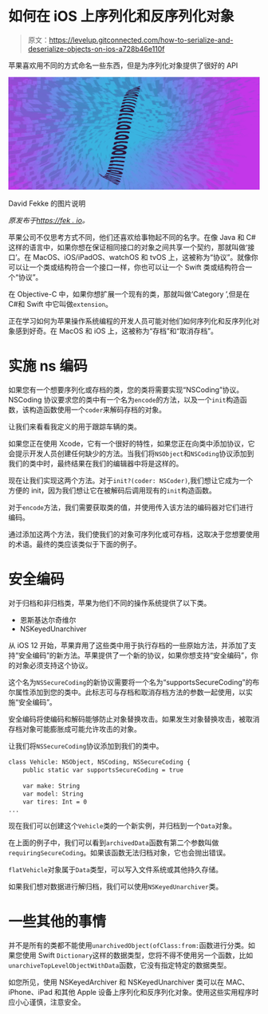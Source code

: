 # 如何在 iOS 上序列化和反序列化对象

> 原文：<https://levelup.gitconnected.com/how-to-serialize-and-deserialize-objects-on-ios-a728b46e110f>

苹果喜欢用不同的方式命名一些东西，但是为序列化对象提供了很好的 API

![](img/c045b3cb38ccdc8fa2f2744cd6ee989a.png)

David Fekke 的图片说明

*原发布于*[*https://fek . io*](https://fek.io/blog/how-to-serialize-and-deserialize-objects-on-i-os/)*。*

苹果公司不仅思考方式不同，他们还喜欢给事物起不同的名字。在像 Java 和 C#这样的语言中，如果你想在保证相同接口的对象之间共享一个契约，那就叫做‘接口’。在 MacOS、iOS/iPadOS、watchOS 和 tvOS 上，这被称为“协议”。就像你可以让一个类或结构符合一个接口一样，你也可以让一个 Swift 类或结构符合一个“协议”。

在 Objective-C 中，如果你想扩展一个现有的类，那就叫做‘Category ’,但是在 C#和 Swift 中它叫做`extension`。

正在学习如何为苹果操作系统编程的开发人员可能对他们如何序列化和反序列化对象感到好奇。在 MacOS 和 iOS 上，这被称为“存档”和“取消存档”。

# 实施 ns 编码

如果您有一个想要序列化或存档的类，您的类将需要实现“NSCoding”协议。NSCoding 协议要求您的类中有一个名为`encode`的方法，以及一个`init`构造函数，该构造函数使用一个`coder`来解码存档的对象。

让我们来看看我定义的用于跟踪车辆的类。

如果您正在使用 Xcode，它有一个很好的特性，如果您正在向类中添加协议，它会提示开发人员创建任何缺少的方法。当我们将`NSObject`和`NSCoding`协议添加到我们的类中时，最终结果在我们的编辑器中将是这样的。

现在让我们实现这两个方法。对于`init?(coder: NSCoder)`,我们想让它成为一个方便的 init，因为我们想让它在被解码后调用现有的`init`构造函数。

对于`encode`方法，我们需要获取类的值，并使用传入该方法的编码器对它们进行编码。

通过添加这两个方法，我们使我们的对象可序列化或可存档，这取决于您想要使用的术语。最终的类应该类似于下面的例子。

# 安全编码

对于归档和非归档类，苹果为他们不同的操作系统提供了以下类。

*   恩斯基达尔奇维尔
*   NSKeyedUnarchiver

从 iOS 12 开始，苹果弃用了这些类中用于执行存档的一些原始方法，并添加了支持“安全编码”的新方法。苹果提供了一个新的协议，如果你想支持“安全编码”，你的对象必须支持这个协议。

这个名为`NSSecureCoding`的新协议需要将一个名为“supportsSecureCoding”的布尔属性添加到您的类中。此标志可与存档和取消存档方法的参数一起使用，以实施“安全编码”。

安全编码将使编码和解码能够防止对象替换攻击。如果发生对象替换攻击，被取消存档对象可能膨胀成可能允许攻击的对象。

让我们将`NSSecureCoding`协议添加到我们的类中。

```
class Vehicle: NSObject, NSCoding, NSSecureCoding {
    public static var supportsSecureCoding = true

    var make: String
    var model: String
    var tires: Int = 0
...
```

现在我们可以创建这个`Vehicle`类的一个新实例，并归档到一个`Data`对象。

在上面的例子中，我们可以看到`archivedData`函数有第二个参数叫做`requiringSecureCoding`。如果该函数无法归档对象，它也会抛出错误。

`flatVehicle`对象属于`Data`类型，可以写入文件系统或其他持久存储。

如果我们想对数据进行解归档，我们可以使用`NSKeyedUnarchiver`类。

# 一些其他的事情

并不是所有的类都不能使用`unarchivedObject(ofClass:from:`函数进行分类。如果您使用 Swift `Dictionary`这样的数据类型，您将不得不使用另一个函数，比如`unarchiveTopLevelObjectWithData`函数，它没有指定特定的数据类型。

如您所见，使用 NSKeyedArchiver 和 NSKeyedUnarchiver 类可以在 MAC、iPhone、iPad 和其他 Apple 设备上序列化和反序列化对象。使用这些实用程序时应小心谨慎，注意安全。